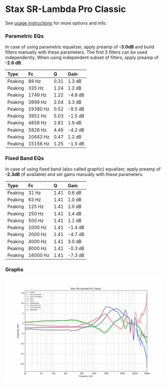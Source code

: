 # Stax SR-Lambda Pro Classic
See [usage instructions](https://github.com/jaakkopasanen/AutoEq#usage) for more options and info.

### Parametric EQs
In case of using parametric equalizer, apply preamp of **-3.0dB** and build filters manually
with these parameters. The first 5 filters can be used independently.
When using independent subset of filters, apply preamp of **-2.6 dB**.

| Type    | Fc       |    Q | Gain    |
|:--------|:---------|:-----|:--------|
| Peaking | 89 Hz    | 0.31 | 1.3 dB  |
| Peaking | 335 Hz   | 1.24 | 1.2 dB  |
| Peaking | 1749 Hz  | 1.22 | -4.8 dB |
| Peaking | 3999 Hz  | 2.04 | 3.3 dB  |
| Peaking | 19380 Hz | 0.52 | -9.5 dB |
| Peaking | 3951 Hz  | 5.03 | -1.5 dB |
| Peaking | 4858 Hz  | 2.81 | 1.9 dB  |
| Peaking | 5828 Hz  | 4.46 | -4.2 dB |
| Peaking | 10642 Hz | 0.47 | 1.2 dB  |
| Peaking | 15156 Hz | 1.25 | -1.5 dB |

### Fixed Band EQs
In case of using fixed band (also called graphic) equalizer, apply preamp of **-2.3dB**
(if available) and set gains manually with these parameters.

| Type    | Fc       |    Q | Gain    |
|:--------|:---------|:-----|:--------|
| Peaking | 31 Hz    | 1.41 | 0.6 dB  |
| Peaking | 63 Hz    | 1.41 | 1.0 dB  |
| Peaking | 125 Hz   | 1.41 | 1.0 dB  |
| Peaking | 250 Hz   | 1.41 | 1.4 dB  |
| Peaking | 500 Hz   | 1.41 | 1.1 dB  |
| Peaking | 1000 Hz  | 1.41 | -1.4 dB |
| Peaking | 2000 Hz  | 1.41 | -4.7 dB |
| Peaking | 4000 Hz  | 1.41 | 3.0 dB  |
| Peaking | 8000 Hz  | 1.41 | -0.3 dB |
| Peaking | 16000 Hz | 1.41 | -7.3 dB |

### Graphs
![](./Stax%20SR-Lambda%20Pro%20Classic.png)